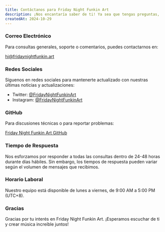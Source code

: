 ```yaml
---
title: Contáctanos para Friday Night Funkin Art
description: ¡Nos encantaría saber de ti! Ya sea que tengas preguntas, comentarios o simplemente quieras saludar, no dudes en contactarnos usando cualquiera de los métodos a continuación.
createdAt: 2024-10-29
---
```


### Correo Electrónico

Para consultas generales, soporte o comentarios, puedes contactarnos en:

[hi@fridaynightfunkin.art](mailto:hi@fridaynightfunkin.art)

### Redes Sociales

Síguenos en redes sociales para mantenerte actualizado con nuestras últimas noticias y actualizaciones:

- Twitter: [@FridayNightFunkinArt](https://twitter.com/friday-night-funkin-art)
- Instagram: [@FridayNightFunkinArt](https://instagram.com/friday-night-funkin-art)

### GitHub

Para discusiones técnicas o para reportar problemas:

[Friday Night Funkin Art GitHub](https://github.com/ZissyW/friday-night-funkin-art)

### Tiempo de Respuesta

Nos esforzamos por responder a todas las consultas dentro de 24-48 horas durante días hábiles. Sin embargo, los tiempos de respuesta pueden variar según el volumen de mensajes que recibimos.

### Horario Laboral

Nuestro equipo está disponible de lunes a viernes, de 9:00 AM a 5:00 PM (UTC+8).

### Gracias

Gracias por tu interés en Friday Night Funkin Art. ¡Esperamos escuchar de ti y crear música increíble juntos! 